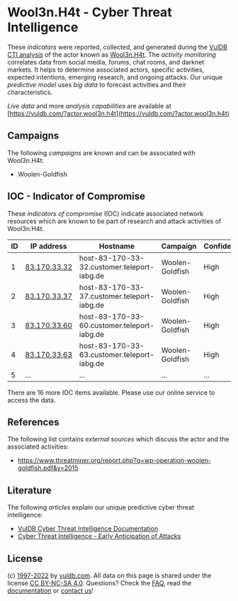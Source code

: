 # Wool3n.H4t - Cyber Threat Intelligence

These _indicators_ were reported, collected, and generated during the [VulDB CTI analysis](https://vuldb.com/?kb.cti) of the actor known as [Wool3n.H4t](https://vuldb.com/?actor.wool3n.h4t). The _activity monitoring_ correlates data from social media, forums, chat rooms, and darknet markets. It helps to determine associated actors, specific activities, expected intentions, emerging research, and ongoing attacks. Our unique _predictive model_ uses _big data_ to forecast activities and their characteristics.

_Live data_ and more _analysis capabilities_ are available at [https://vuldb.com/?actor.wool3n.h4t](https://vuldb.com/?actor.wool3n.h4t)

## Campaigns

The following _campaigns_ are known and can be associated with Wool3n.H4t:

* Woolen-Goldfish

## IOC - Indicator of Compromise

These _indicators of compromise_ (IOC) indicate associated network resources which are known to be part of research and attack activities of Wool3n.H4t.

ID | IP address | Hostname | Campaign | Confidence
-- | ---------- | -------- | -------- | ----------
1 | [83.170.33.32](https://vuldb.com/?ip.83.170.33.32) | host-83-170-33-32.customer.teleport-iabg.de | Woolen-Goldfish | High
2 | [83.170.33.37](https://vuldb.com/?ip.83.170.33.37) | host-83-170-33-37.customer.teleport-iabg.de | Woolen-Goldfish | High
3 | [83.170.33.60](https://vuldb.com/?ip.83.170.33.60) | host-83-170-33-60.customer.teleport-iabg.de | Woolen-Goldfish | High
4 | [83.170.33.63](https://vuldb.com/?ip.83.170.33.63) | host-83-170-33-63.customer.teleport-iabg.de | Woolen-Goldfish | High
5 | ... | ... | ... | ...

There are 16 more IOC items available. Please use our online service to access the data.

## References

The following list contains _external sources_ which discuss the actor and the associated activities:

* https://www.threatminer.org/report.php?q=wp-operation-woolen-goldfish.pdf&y=2015

## Literature

The following _articles_ explain our unique predictive cyber threat intelligence:

* [VulDB Cyber Threat Intelligence Documentation](https://vuldb.com/?kb.cti)
* [Cyber Threat Intelligence - Early Anticipation of Attacks](https://www.scip.ch/en/?labs.20201022)

## License

(c) [1997-2022](https://vuldb.com/?kb.changelog) by [vuldb.com](https://vuldb.com/?kb.about). All data on this page is shared under the license [CC BY-NC-SA 4.0](https://creativecommons.org/licenses/by-nc-sa/4.0/). Questions? Check the [FAQ](https://vuldb.com/?kb.faq), read the [documentation](https://vuldb.com/?kb) or [contact us](https://vuldb.com/?contact)!
